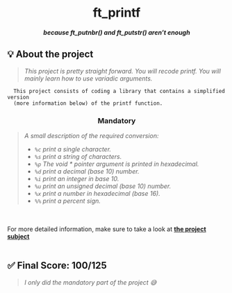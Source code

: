 <h1 align="center">
  <strong>ft_printf</strong>
</h1>
<h4 align="center">
  <i>because ft_putnbr() and ft_putstr() aren’t enough</i>
</h4>

## 💡 About the project

> _This project is pretty straight forward. You will recode printf. You will mainly learn how to use variadic arguments._

      This project consists of coding a library that contains a simplified version
      (more information below) of the printf function.

<h3 align=center>
Mandatory
</h3>

> <i>A small description of the required conversion:
> - `%c` print a single character.
> - `%s` print a string of characters.
> - `%p` The void * pointer argument is printed in hexadecimal.
> - `%d` print a decimal (base 10) number.
> - `%i` print an integer in base 10.
> - `%u` print an unsigned decimal (base 10) number.
> - `%x` print a number in hexadecimal (base 16).
> - `%%` print a percent sign.</i>

<br></br>
For more detailed information, make sure to take a look at [**the project subject**](https://cdn.intra.42.fr/pdf/pdf/45193/en.subject.pdf)
<br></br>

## ✅ Final Score: 100/125
> _I only did the mandatory part of the project 😅_
